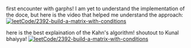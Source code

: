 first encounter with garphs! I am yet to understand the implementation of the doce, but here is the video that helped me understand the approach: 
[![leetCode/2392-build-a-matrix-with-conditions](https://img.youtube.com/vi/X9v68RR2X0w)](https://www.youtube.com/watch?v=X9v68RR2X0w)

here is the best explaination of the Kahn's algorithm!
shoutout to Kunal bhaiyya!
[![leetCode/2392-build-a-matrix-with-conditions](https://img.youtube.com/vi/cIBFEhD77b4&t=336s)](https://www.youtube.com/watch?vcIBFEhD77b4&t=336s)

